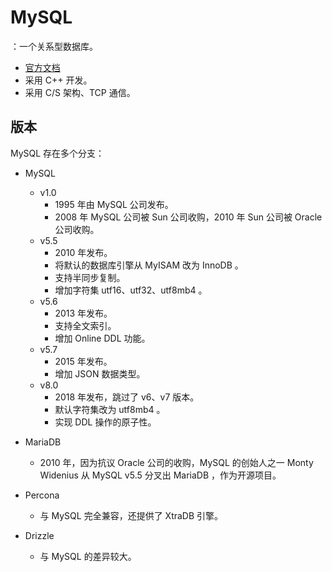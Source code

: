# MySQL

：一个关系型数据库。
- [官方文档](https://dev.mysql.com/doc/refman/5.7/en/)
- 采用 C++ 开发。
- 采用 C/S 架构、TCP 通信。

## 版本

MySQL 存在多个分支：
- MySQL
  - v1.0
    - 1995 年由 MySQL 公司发布。
    - 2008 年 MySQL 公司被 Sun 公司收购，2010 年 Sun 公司被 Oracle 公司收购。
  - v5.5
    - 2010 年发布。
    - 将默认的数据库引擎从 MyISAM 改为 InnoDB 。
    - 支持半同步复制。
    - 增加字符集 utf16、utf32、utf8mb4 。
  - v5.6
    - 2013 年发布。
    - 支持全文索引。
    - 增加 Online DDL 功能。
  - v5.7
    - 2015 年发布。
    - 增加 JSON 数据类型。
  - v8.0
    - 2018 年发布，跳过了 v6、v7 版本。
    - 默认字符集改为 utf8mb4 。
    - 实现 DDL 操作的原子性。

- MariaDB
  - 2010 年，因为抗议 Oracle 公司的收购，MySQL 的创始人之一 Monty Widenius 从 MySQL v5.5 分叉出 MariaDB ，作为开源项目。
- Percona
  - 与 MySQL 完全兼容，还提供了 XtraDB 引擎。
- Drizzle
  - 与 MySQL 的差异较大。
